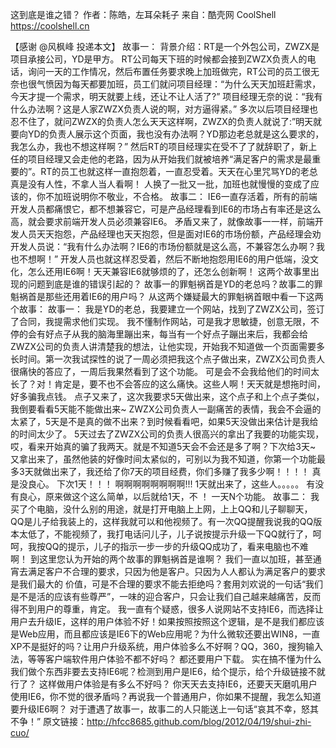 这到底是谁之错？
作者：陈皓，左耳朵耗子
来自：酷壳网 CoolShell https://coolshell.cn

【感谢 @风枫峰 投递本文】
故事一： 背景介绍：RT是一个外包公司，ZWZX是项目承接公司，YD是甲方。
RT公司每天下班的时候都会接到ZWZX负责人的电话，询问一天的工作情况，然后布置任务要求晚上加班做完，RT公司的员工很无奈也很气愤因为每天都要加班，员工们就问项目经理：“为什么天天加班赶需求，今天才提一个需求，明天就要上线，还让不让人活了?” 项目经理无奈的说：“我有什么办法啊？这是人家ZWZX负责人说的啊，对方逼得紧。”
多次以后项目经理也忍不住了，就问ZWZX的负责人怎么天天这样啊，ZWZX的负责人就说了:”明天就要向YD的负责人展示这个页面，我也没有办法啊？YD那边老总就是这么要求的，我怎么办，我也不想这样啊？”
然后RT的项目经理实在受不了了就辞职了，新上任的项目经理又会走他的老路，因为从开始我们就被培养“满足客户的需求是最重要的”。RT的员工也就这样一直抱怨着，一直忍受着。天天在心里咒骂YD的老总真是没有人性，不拿人当人看啊！
人换了一批又一批，加班也就慢慢的变成了应该的，你不加班说明你不敬业，不合格。
故事二： IE6一直存活着，所有的前端开发人员都痛恨它，都不想兼容它，可是产品经理看到IE6的市场占有率还是这么高，就会要求前端开发人员必须兼容IE6。
矛盾又来了，就像故事一一样，前端开发人员天天抱怨，产品经理也天天抱怨，但是面对IE6的市场份额，产品经理会劝开发人员说：“我有什么办法啊？IE6的市场份额就是这么高，不兼容怎么办啊？我也不想啊！” 开发人员也就这样忍受着，然后不断地抱怨用IE6的用户低端，没文化，怎么还用IE6啊！天天兼容IE6就够烦的了，还怎么创新啊！
这两个故事里出现的问题到底是谁的错误引起的？
故事一的罪魁祸首是YD的老总吗？故事二的罪魁祸首是那些还用着IE6的用户吗？
从这两个嫌疑最大的罪魁祸首眼中看一下这两个故事：
故事一： 我是YD的老总，我要建立一个网站，找到了ZWZX公司，签订了合同，我提需求他们实现。
我不懂制作网站，可是我才思敏捷，创意无限，不停的会有好点子从我的脑海里蹦出来，每当有一个好点子蹦出来后，我都会给ZWZX公司的负责人讲清楚我的想法，让他实现，开始我不知道做一个页面需要多长时间。第一次我试探性的说了一周必须把我这个点子做出来，ZWZX公司负责人很痛快的答应了，一周后我果然看到了这个功能。
可是会不会我给他们的时间太长了？对！肯定是，要不也不会答应的这么痛快。这些人啊！天天就是想拖时间，好多骗我点钱。
点子又来了，这次我要求5天做出来，这个点子和上个点子类似，我倒要看看5天能不能做出来~ ZWZX公司负责人一副痛苦的表情，我会不会逼的太紧了，5天是不是真的做不出来？到时候看看吧，如果5天没做出来估计是我给的时间太少了。
5天过去了ZWZX公司的负责人很高兴的拿出了我要的功能实现，哎，看来开始真的骗了我两天。就是不知道5天会不会还是多了啊？下次给3天~
又拿出来了，虽然他装的好像时间太紧似的，可别以为我不知道，你第一个功能最多3天就做出来了，我还给了你7天的项目经费，你们多赚了我多少啊！！！！ 真是没良心。 下次1天！！！
啊啊啊啊啊啊啊啊!!! 1天就出来了，这些人。。。。。 有没有良心，原来做这个这么简单，以后就给1天，不 ！ 一天N个功能。
故事二： 我买了个电脑，没什么别的用途，就是打开电脑上上网，上上QQ和儿子聊聊天，QQ是儿子给我装上的，这样我就可以和他视频了。有一次QQ提醒我说我的QQ版本太低了，不能视频了，我打电话问儿子，儿子说按提示升级一下QQ就行了，呵呵，我按QQ的提示，儿子的指示一步一步的升级QQ成功了，看来电脑也不难啊！
到这里您认为开始的两个故事的罪魁祸首是谁啊？
我们一直以加班，甚至通宵去满足客户不合理的要求，只因为他是客户。只因为人人都认为满足客户的要求是我们最大的 价值，可是不合理的要求不能去拒绝吗？套用刘欢说的一句话“我们是不是活的应该有些尊严”，一味的迎合客户，只会让我们自己越来越痛苦，反而得不到用户的尊重，肯定。
我一直有个疑惑，很多人说网站不支持IE6，而选择让用户去升级IE，这样的用户体验不好！如果按照按照这个逻辑，是不是我们都应该是Web应用，而且都应该是IE6下的Web应用呢？为什么微软还要出WIN8，一直XP不是挺好的吗？让用户升级系统，用户体验多么不好啊？QQ，360，搜狗输入法，等等客户端软件用户体验不都不好吗？ 都还要用户下载。
实在搞不懂为什么我们做个东西非要去支持IE6呢？检测到用户是IE6，给个提示，给个升级链接不就行了？ 这样做用户体验是有多么不好吗？ 你天天去支持IE6，还要天天磨叽用户使用IE6，你不觉的很矛盾吗？再说我一个普通用户，你如果不提醒，我怎么知道要升级IE6啊？
对于遭遇了故事一，故事二的人只能送上一句话“哀其不幸，怒其不争！”
原文链接：http://hfcc8685.github.com/blog/2012/04/19/shui-zhi-cuo/